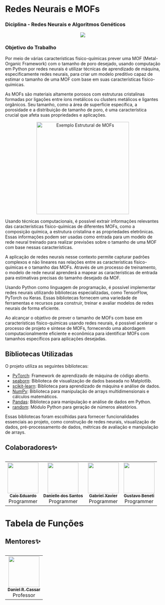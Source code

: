 
# Redes Neurais e MOFs
### Diciplina - Redes Neurais e Algoritmos Genéticos
<h>
<p align="center">
<img src="http://img.shields.io/static/v1?label=STATUS&message=EM%20DESENVOLVIMENTO&color=GREEN&style=for-the-badge"/>
</p>
<h>

### Objetivo do Trabalho
Por meio de várias características físico-químicas prever uma MOF (Metal-Organic Framework) com o tamanho de poro desejado, usando computação em Python por redes neurais é utilizar técnicas de aprendizado de máquina, especificamente redes neurais, para criar um modelo preditivo capaz de estimar o tamanho de uma MOF com base em suas características físico-químicas.

As MOFs são materiais altamente porosos com estruturas cristalinas formadas por ligações entre íons metálicos ou clusters metálicos e ligantes orgânicos. Seu tamanho, como a área de superfície específica, a porosidade e a distribuição de tamanho de poro, é uma característica crucial que afeta suas propriedades e aplicações.
<p align="center">
  <img src="https://webinftest.web.its.manchester.ac.uk/wp-content/uploads/2021/06/What-are-MOFs2-1024x486.png" alt="Exemplo Estrutural de MOFs" width="300">
</p>

Usando técnicas computacionais, é possível extrair informações relevantes das características físico-químicas de diferentes MOFs, como a composição química, a estrutura cristalina e as propriedades eletrônicas. Essas informações podem ser usadas como entrada para um modelo de rede neural treinado para realizar previsões sobre o tamanho de uma MOF com base nessas características.

A aplicação de redes neurais nesse contexto permite capturar padrões complexos e não lineares nas relações entre as características físico-químicas e o tamanho das MOFs. Através de um processo de treinamento, o modelo de rede neural aprenderá a mapear as características de entrada para estimativas precisas do tamanho desejado da MOF.

Usando Python como linguagem de programação, é possível implementar redes neurais utilizando bibliotecas especializadas, como TensorFlow, PyTorch ou Keras. Essas bibliotecas fornecem uma variedade de ferramentas e recursos para construir, treinar e avaliar modelos de redes neurais de forma eficiente.

Ao alcançar o objetivo de prever o tamanho de MOFs com base em características físico-químicas usando redes neurais, é possível acelerar o processo de projeto e síntese de MOFs, fornecendo uma abordagem computacionalmente eficiente e econômica para identificar MOFs com tamanhos específicos para aplicações desejadas.
<h>
## Bibliotecas Utilizadas

O projeto utiliza as seguintes bibliotecas:

- [PyTorch](https://pytorch.org/): Framework de aprendizado de máquina de código aberto.
- [seaborn](https://seaborn.pydata.org/): Biblioteca de visualização de dados baseada no Matplotlib.
- [scikit-learn](https://scikit-learn.org/stable/): Biblioteca para aprendizado de máquina e análise de dados.
- [NumPy](https://numpy.org/): Biblioteca para manipulação de arrays multidimensionais e cálculos matemáticos.
- [Pandas](https://pandas.pydata.org/): Biblioteca para manipulação e análise de dados em Python.
- [random](https://docs.python.org/3/library/random.html): Módulo Python para geração de números aleatórios.

Essas bibliotecas foram escolhidas para fornecer funcionalidades essenciais ao projeto, como construção de redes neurais, visualização de dados, pré-processamento de dados, métricas de avaliação e manipulação de arrays.
<h>



## Colaboradores✨

<table>
  <tr>
<table>
  <tr>
    <td align="center"><a href="https://github.com/CaioHubit"><img src="https://avatars.githubusercontent.com/u/110487580?v=4" width="100px;" alt=""/><br /><sub><b>Caio Eduardo</b></sub></a><br />Programmer</td>
    <td align="center"><a href="https://github.com/danischagas"><img src="https://avatars.githubusercontent.com/u/106709314?v=4" width="100px;" alt=""/><br /><sub><b>Danielle dos Santos</b></sub></a><br />Programmer</td>
    <td align="center"><a href="https://github.com/gabrielxvr"><img src="https://avatars.githubusercontent.com/u/107067724?v=4" width="100px;" alt=""/><br /><sub><b>Gabriel Xavier</b></sub></a><br />Programmer</td>
    <td align="center"><a href="https://github.com/Gbeneti"><img src="https://avatars.githubusercontent.com/u/107064808?v=4" width="100px;" alt=""/><br /><sub><b>Gustavo Beneti</b></sub></a><br />Programmer</td>

  </tr>
</table>


Tabela de Funções
=================

<!-- markdownlint-enable -->

## Mentores✨
<!-- ALL-MENTORES-LIST:START - Do not remove or modify this section -->
<!-- prettier-ignore-start -->
<!-- markdownlint-disable -->
<table>
  <tr>
<table>
  <tr>
    <td align="center"><a href="https://github.com/drcassar"><img src="https://avatars.githubusercontent.com/u/9871905?v=4" width="100px;" alt=""/><br /><sub><b>Daniel R. Cassar</b></sub></a><br />Professor</td>
  </tr>
</table>
<!-- markdownlint-enable -->
